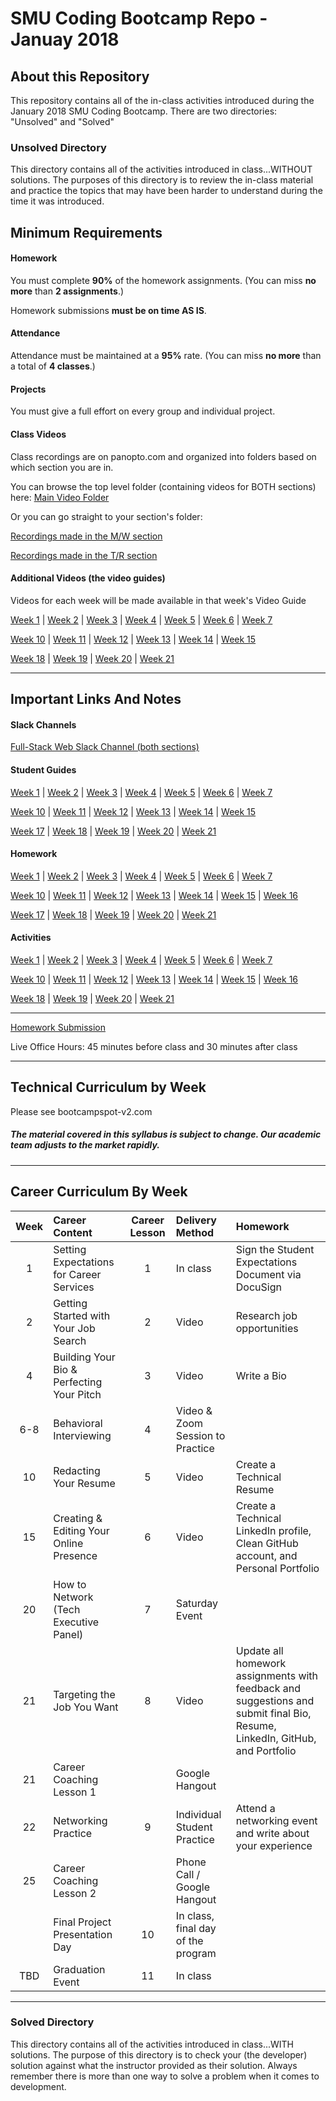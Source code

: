 # SMU Coding Bootcamp Repo - Januay 2018

## About this Repository

This repository contains all of the in-class activities introduced during the January 2018 SMU Coding Bootcamp. There are two directories: "Unsolved" and "Solved"

### Unsolved Directory

This directory contains all of the activities introduced in class...WITHOUT solutions. The purposes of this directory is to review the in-class material and practice the topics that may have been harder to understand during the time it was introduced.

## Minimum Requirements


#### Homework


You must complete **90%** of the homework assignments. (You can miss **no more** than **2 assignments**.)


Homework submissions **must be on time AS IS**. 


#### Attendance


Attendance must be maintained at a **95%** rate. (You can miss **no more** than a total of **4 classes**.)


#### Projects


You must give a full effort on every group and individual project.


#### Class Videos

Class recordings are on panopto.com and organized into folders based on which section you are in.

You can browse the top level folder (containing videos for BOTH sections) here:
[Main Video Folder](https://codingbootcamp.hosted.panopto.com/Panopto/Pages/Sessions/List.aspx?folderID=78b66bce-e3ee-40e1-9180-edb24d8f411f)

Or you can go straight to your section's folder:

[Recordings made in the M/W section](https://codingbootcamp.hosted.panopto.com/Panopto/Pages/Sessions/List.aspx?folderID=a7182c05-2c8f-41ed-9d8a-a86d0112a6bb)

[Recordings made in the T/R section](https://codingbootcamp.hosted.panopto.com/Panopto/Pages/Sessions/List.aspx?folderID=d623fb7f-c667-4636-b61d-a86b0027c690)

#### Additional Videos (the video guides)
Videos for each week will be made available in that week's Video Guide 

[Week 1](02-lesson-plans/part-time/01-Week/VideoGuide.md) | 
[Week 2](02-lesson-plans/part-time/02-Week/VideoGuide.md) | 
[Week 3](02-lesson-plans/part-time/03-Week/VideoGuide.md) | 
[Week 4](02-lesson-plans/part-time/04-Week/VideoGuide.md) | 
[Week 5](02-lesson-plans/part-time/05-Week/VideoGuide.md) | 
[Week 6](02-lesson-plans/part-time/06-Week/VideoGuide.md) | 
[Week 7](02-lesson-plans/part-time/07-Week/VideoGuide.md)


[Week 10](02-lesson-plans/part-time/10-Week/VideoGuide.md) | 
[Week 11](02-lesson-plans/part-time/11-Week/VideoGuide.md) | 
[Week 12](02-lesson-plans/part-time/12-Week/VideoGuide.md) | 
[Week 13](02-lesson-plans/part-time/13-Week/VideoGuide.md) | 
[Week 14](02-lesson-plans/part-time/14-Week/VideoGuide.md) | 
[Week 15](02-lesson-plans/part-time/15-Week/VideoGuide.md)


[Week 18](02-lesson-plans/part-time/18-Week/VideoGuide.md) | 
[Week 19](02-lesson-plans/part-time/19-Week/VideoGuide.md) | 
[Week 20](02-lesson-plans/part-time/20-Week/VideoGuide.md) | 
[Week 21](02-lesson-plans/part-time/21-Week/VideoGuide.md)

-----------------------------------------


## Important Links And Notes

#### Slack Channels
[Full-Stack Web Slack Channel (both sections)](https://smujan18cohort.slack.com/messages/C8WKRP3UM)

#### Student Guides
[Week 1](02-lesson-plans/part-time/01-Week/StudentGuide.md) | 
[Week 2](02-lesson-plans/part-time/02-Week/StudentGuide.md) | 
[Week 3](02-lesson-plans/part-time/03-Week/StudentGuide.md) | 
[Week 4](02-lesson-plans/part-time/04-Week/StudentGuide.md) | 
[Week 5](02-lesson-plans/part-time/05-Week/StudentGuide.md) | 
[Week 6](02-lesson-plans/part-time/06-Week/StudentGuide.md) | 
[Week 7](02-lesson-plans/part-time/07-Week/StudentGuide.md)


[Week 10](02-lesson-plans/part-time/10-Week/StudentGuide.md) | 
[Week 11](02-lesson-plans/part-time/11-Week/StudentGuide.md) | 
[Week 12](02-lesson-plans/part-time/12-Week/StudentGuide.md) | 
[Week 13](02-lesson-plans/part-time/13-Week/StudentGuide.md) | 
[Week 14](02-lesson-plans/part-time/14-Week/StudentGuide.md) | 
[Week 15](02-lesson-plans/part-time/15-Week/StudentGuide.md)


[Week 17](02-lesson-plans/part-time/17-Week/StudentGuide.md) | 
[Week 18](02-lesson-plans/part-time/18-Week/StudentGuide.md) | 
[Week 19](02-lesson-plans/part-time/19-Week/StudentGuide.md) | 
[Week 20](02-lesson-plans/part-time/20-Week/StudentGuide.md) | 
[Week 21](02-lesson-plans/part-time/21-Week/StudentGuide.md)

#### Homework
[Week 1](01-Class-Content/01-html-git-css/02-Homework) | 
[Week 2](01-Class-Content/02-css-bootstrap/02-Homework) | 
[Week 3](01-Class-Content/03-javascript/02-Homework) | 
[Week 4](01-Class-Content/04-jquery/02-Homework) | 
[Week 5](01-Class-Content/05-timers/02-Homework) | 
[Week 6](01-Class-Content/06-ajax/02-Homework) | 
[Week 7](01-Class-Content/07-firebase/02-Homework)


[Week 10](01-Class-Content/10-nodejs/02-Homework) | 
[Week 11](01-Class-Content/11-js-constructors/02-Homework) | 
[Week 12](01-Class-Content/12-mysql/02-Homework) | 
[Week 13](01-Class-Content/13-express/02-Homework) | 
[Week 14](01-Class-Content/14-handlebars/02-Homework) | 
[Week 15](01-Class-Content/15-sequelize/02-Homework) | 
[Week 16](01-Class-Content/16-testing/02-Project-Requirements)


[Week 17](01-Class-Content/17-portfolio-update/01-Homework) | 
[Week 18](01-Class-Content/18-mongo-mongoose/02-Homework) | 
[Week 19](01-Class-Content/19-react/02-Homework) | 
[Week 20](01-Class-Content/20-react/02-Homework) | 
[Week 21](01-Class-Content/21-regionalized-content/02-Homework)

#### Activities
[Week 1](01-Class-Content/01-html-git-css/01-Activities) | 
[Week 2](01-Class-Content/02-css-bootstrap/01-Activities) | 
[Week 3](01-Class-Content/03-javascript/01-Activities) | 
[Week 4](01-Class-Content/04-jquery/01-Activities) | 
[Week 5](01-Class-Content/05-timers/01-Activities) | 
[Week 6](01-Class-Content/06-ajax/01-Activities) | 
[Week 7](01-Class-Content/07-firebase/01-Activities)


[Week 10](01-Class-Content/10-nodejs/01-Activities) | 
[Week 11](01-Class-Content/11-js-constructors/01-Activities) | 
[Week 12](01-Class-Content/12-mysql/01-Activities) | 
[Week 13](01-Class-Content/13-express/01-Activities) | 
[Week 14](01-Class-Content/14-handlebars/01-Activities) | 
[Week 15](01-Class-Content/15-sequelize/01-Activities) | 
[Week 16](01-Class-Content/16-testing/01-Activities)


[Week 18](01-Class-Content/18-mongo-mongoose/01-Activities) | 
[Week 19](01-Class-Content/19-react/01-Activities) | 
[Week 20](01-Class-Content/20-react/01-Activities) | 
[Week 21](01-Class-Content/21-regionalized-content/01-Activities)

-----------------------------------------


[Homework Submission](http://bootcampspot-v2.com)


Live Office Hours: 45 minutes before class and 30 minutes after class


-----------------------------------------
## Technical Curriculum by Week

Please see bootcampspot-v2.com

##### The material covered in this syllabus is subject to change. Our academic team adjusts to the market rapidly.

-----------------------------------------
## Career Curriculum By Week

| Week  | Career Content | Career Lesson | Delivery Method | Homework |
| :---: | :--------------| :------------:| :-------------- |:---------| 
| 1   | Setting Expectations for Career Services  | 1  | In class                           | Sign the Student Expectations Document via DocuSign                                                                          |
| 2   | Getting Started with Your Job Search      | 2  | Video                              | Research job opportunities                                                                                                   |
| 4   | Building Your Bio & Perfecting Your Pitch | 3  | Video                              | Write a Bio                                                                                                                  |
| 6-8 | Behavioral Interviewing                   | 4  | Video & Zoom Session to Practice   |                                                                                                                              |
| 10  | Redacting Your Resume                     | 5  | Video                              | Create a Technical Resume                                                                                                    |
| 15  | Creating & Editing Your Online Presence   | 6  | Video                              | Create a Technical LinkedIn profile, Clean GitHub account, and Personal Portfolio                                            |
| 20  | How to Network (Tech Executive Panel)     | 7  | Saturday Event                     |                                                                                                                              |
| 21  | Targeting the Job You Want                | 8  | Video                              | Update all homework assignments with feedback and suggestions and submit final Bio, Resume, LinkedIn, GitHub, and Portfolio  |
| 21  | Career Coaching Lesson 1                  |    | Google Hangout                     |                                                                                                                              |
| 22  | Networking Practice                       | 9  | Individual Student Practice        | Attend a networking event and write about your experience                                                                    |
| 25  | Career Coaching Lesson 2                  |    | Phone Call / Google Hangout        |                                                                                                                              |
|     | Final Project Presentation Day            | 10 | In class, final day of the program |                                                                                                                              | 
| TBD | Graduation Event                          | 11 | In class                           |                                                                                                                              | 

-----------------------------------------


### Solved Directory

This directory contains all of the activities introduced in class...WITH solutions. The purpose of this directory is to check your (the developer) solution against what the instructor provided as their solution. Always remember there is more than one way to solve a problem when it comes to development.